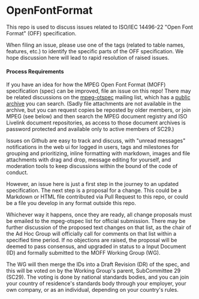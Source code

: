 # OpenFontFormat

This repo is used to discuss issues related to ISO/IEC 14496-22 "Open Font Format" (OFF) specification.

When filing an issue, please use one of the tags (related to table names, features, etc.) to identify the specific parts of the OFF specification. We hope discussion here will lead to rapid resolution of raised issues.

#### Process Requirements

If you have an idea for how the MPEG Open Font Format (MOFF) specification (spec) can be improved, file an issue on this repo!
There may be related discussions on the [mpeg-otspec](https://lists.aau.at/mailman/listinfo/mpeg-otspec) mailing list, which has a [public archive](https://lists.aau.at/pipermail/mpeg-otspec/) you can search.
(Sadly file attachments are not available in the archive, but you can request copies be reposted by older members, or join MPEG (see below) and then search the MPEG document registry and ISO Livelink document repositories, as access to those document archives is password protected and available only to active members of SC29.)

Issues on Github are easy to track and discuss, with "unread messages" notifications in the web ui for logged in users, tags and milestones for grouping and prioritizing, inline formatting with markdown, images and file attachments with drag and drop, message editing for yourself, and moderation tools to keep discussions within the bound of the code of conduct. 

However, an issue here is just a first step in the journey to an updated specification.
The next step is a proposal for a change.
This could be a Markdown or HTML file contributed via Pull Request to this repo, or could be a file you develop in any format outside this repo. 

Whichever way it happens, once they are ready, all change proposals must be emailed to the mpeg-otspec list for official submission.
There may be further discussion of the proposed text changes on that list, as the chair of the Ad Hoc Group will officially call for comments on that list within a specified time period.
If no objections are raised, the proposal will be deemed to pass consensus, and upgraded in status to a Input Document (ID) and formally submitted to the MOFF Working Group (WG).

The WG will then merge the IDs into a Draft Revision (DR) of the spec, and this will be voted on by the Working Group's parent, SubCommittee 29 (SC29).
The voting is done by national standards bodies, and you can join your country of residence's standards body through your employer, your own company, or as an individual, depending on your country's rules. 
